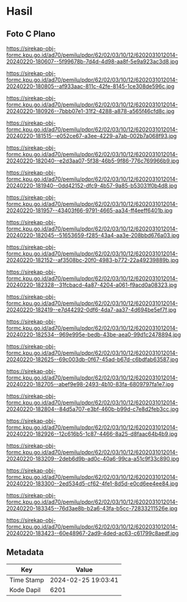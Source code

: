 # Hasil

## Foto C Plano

https://sirekap-obj-formc.kpu.go.id/ad70/pemilu/pdpr/62/02/03/10/12/6202031012014-20240220-180607--5f99678b-7d4d-4d98-aa8f-5e9a923ac3d8.jpg

https://sirekap-obj-formc.kpu.go.id/ad70/pemilu/pdpr/62/02/03/10/12/6202031012014-20240220-180805--af933aac-811c-42fe-8145-1ce308de596c.jpg

https://sirekap-obj-formc.kpu.go.id/ad70/pemilu/pdpr/62/02/03/10/12/6202031012014-20240220-180926--7bbb07e1-31f2-4288-a878-a565f46cfd8c.jpg

https://sirekap-obj-formc.kpu.go.id/ad70/pemilu/pdpr/62/02/03/10/12/6202031012014-20240220-181515--e052ce67-a3ee-4229-a7ab-002b7a068f93.jpg

https://sirekap-obj-formc.kpu.go.id/ad70/pemilu/pdpr/62/02/03/10/12/6202031012014-20240220-182040--e2d3aa07-5f38-46b5-9f86-776c769966b9.jpg

https://sirekap-obj-formc.kpu.go.id/ad70/pemilu/pdpr/62/02/03/10/12/6202031012014-20240220-181940--0dd42152-dfc9-4b57-9a85-b53031f0b4d8.jpg

https://sirekap-obj-formc.kpu.go.id/ad70/pemilu/pdpr/62/02/03/10/12/6202031012014-20240220-181957--43403f66-9791-4665-aa34-ff4eeff6401b.jpg

https://sirekap-obj-formc.kpu.go.id/ad70/pemilu/pdpr/62/02/03/10/12/6202031012014-20240220-182045--51653659-f285-43a4-aa3e-208bbd676a03.jpg

https://sirekap-obj-formc.kpu.go.id/ad70/pemilu/pdpr/62/02/03/10/12/6202031012014-20240220-182152--af3508bc-20f0-4983-b772-22a49239889b.jpg

https://sirekap-obj-formc.kpu.go.id/ad70/pemilu/pdpr/62/02/03/10/12/6202031012014-20240220-182328--31fcbacd-4a87-4204-a061-f9acd0a08323.jpg

https://sirekap-obj-formc.kpu.go.id/ad70/pemilu/pdpr/62/02/03/10/12/6202031012014-20240220-182419--e7d44292-0df6-4da7-aa37-4d694be5ef7f.jpg

https://sirekap-obj-formc.kpu.go.id/ad70/pemilu/pdpr/62/02/03/10/12/6202031012014-20240220-182534--969e995e-bedb-43be-aea0-99d1c2478894.jpg

https://sirekap-obj-formc.kpu.go.id/ad70/pemilu/pdpr/62/02/03/10/12/6202031012014-20240220-182625--69c003db-0f67-45ad-b67d-c6bdfab63587.jpg

https://sirekap-obj-formc.kpu.go.id/ad70/pemilu/pdpr/62/02/03/10/12/6202031012014-20240220-182705--abef9e98-2493-4b10-83fa-6809797fa1e7.jpg

https://sirekap-obj-formc.kpu.go.id/ad70/pemilu/pdpr/62/02/03/10/12/6202031012014-20240220-182804--84d5a707-e3bf-460b-b99d-c7e8d2feb3cc.jpg

https://sirekap-obj-formc.kpu.go.id/ad70/pemilu/pdpr/62/02/03/10/12/6202031012014-20240220-182926--12c616b5-1c87-4466-8a25-d8faac64b4b9.jpg

https://sirekap-obj-formc.kpu.go.id/ad70/pemilu/pdpr/62/02/03/10/12/6202031012014-20240220-183209--2deb6d9b-ad0c-40a6-99ca-a51c9f33c890.jpg

https://sirekap-obj-formc.kpu.go.id/ad70/pemilu/pdpr/62/02/03/10/12/6202031012014-20240220-183300--2ed534d5-cf62-4fe1-8d5d-e0cd6ee4ee84.jpg

https://sirekap-obj-formc.kpu.go.id/ad70/pemilu/pdpr/62/02/03/10/12/6202031012014-20240220-183345--76d3ae8b-b2a6-43fa-b5cc-72833211526e.jpg

https://sirekap-obj-formc.kpu.go.id/ad70/pemilu/pdpr/62/02/03/10/12/6202031012014-20240220-183423--60e48967-2ad9-4ded-ac63-c61799c8aedf.jpg


## Metadata

| Key        | Value               |
| ---------- | ------------------- |
| Time Stamp | 2024-02-25 19:03:41 |
| Kode Dapil | 6201                |




